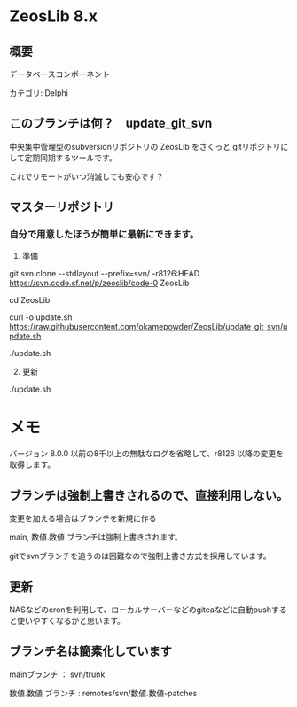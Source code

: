 # ZeosLib 8.x

## 概要

データベースコンポーネント

カテゴリ: Delphi

## このブランチは何？　update_git_svn

中央集中管理型のsubversionリポジトリの ZeosLib をさくっと gitリポジトリにして定期同期するツールです。

これでリモートがいつ消滅しても安心です？

## マスターリポジトリ

### 自分で用意したほうが簡単に最新にできます。

1. 準備

git svn clone --stdlayout --prefix=svn/ -r8126:HEAD https://svn.code.sf.net/p/zeoslib/code-0 ZeosLib

cd ZeosLib

curl -o update.sh https://raw.githubusercontent.com/okamepowder/ZeosLib/update_git_svn/update.sh

./update.sh

2. 更新

./update.sh


# メモ

 バージョン 8.0.0 以前の8千以上の無駄なログを省略して、r8126 以降の変更を取得します。

## ブランチは強制上書きされるので、直接利用しない。

変更を加える場合はブランチを新規に作る

main, 数値.数値 ブランチは強制上書きされます。

gitでsvnブランチを追うのは困難なので強制上書き方式を採用しています。

## 更新

NASなどのcronを利用して、ローカルサーバーなどのgiteaなどに自動pushすると使いやすくなるかと思います。

## ブランチ名は簡素化しています

mainブランチ ： svn/trunk

数値.数値 ブランチ : remotes/svn/数値.数値-patches
